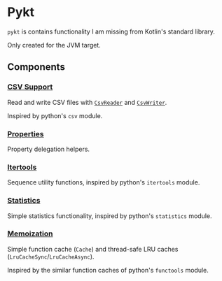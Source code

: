 Pykt
====

`pykt` is contains functionality I am missing from Kotlin's standard library.

Only created for the JVM target.

## Components

### [CSV Support](src/main/kotlin/dev/hirth/pykt/csv)

Read and write CSV files with [`CsvReader`](src/main/kotlin/dev/hirth/pykt/csv/CsvReader.kt) and [`CsvWriter`](src/main/kotlin/dev/hirth/pykt/csv/CsvWriter.kt).

Inspired by python's `csv` module.

### [Properties](src/main/kotlin/dev/hirth/pykt/properties)

Property delegation helpers.

### [Itertools](src/main/kotlin/dev/hirth/pykt/itertools)

Sequence utility functions, inspired by python's `itertools` module.

### [Statistics](src/main/kotlin/dev/hirth/pykt/statistics)

Simple statistics functionality, inspired by python's `statistics` module.

### [Memoization](src/main/kotlin/dev/hirth/pykt/Cache.kt)

Simple function cache (`Cache`) and thread-safe LRU caches (`LruCacheSync`/`LruCacheAsync`).

Inspired by the similar function caches of python's `functools` module.

